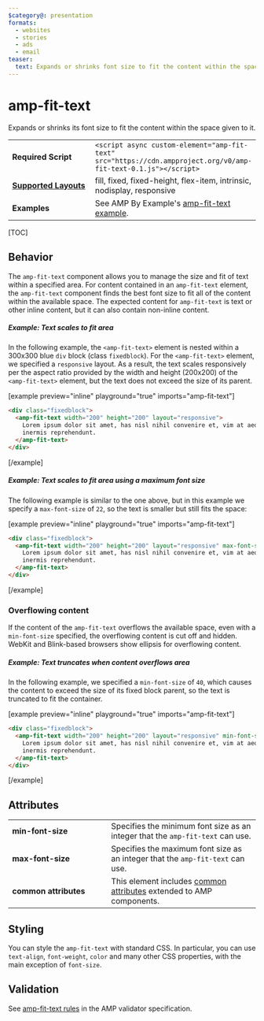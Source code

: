 ```yaml
---
$category@: presentation
formats:
  - websites
  - stories
  - ads
  - email
teaser:
  text: Expands or shrinks font size to fit the content within the space given.
---
```


<!---
Copyright 2015 The AMP HTML Authors. All Rights Reserved.

Licensed under the Apache License, Version 2.0 (the "License");
you may not use this file except in compliance with the License.
You may obtain a copy of the License at

      http://www.apache.org/licenses/LICENSE-2.0

Unless required by applicable law or agreed to in writing, software
distributed under the License is distributed on an "AS-IS" BASIS,
WITHOUT WARRANTIES OR CONDITIONS OF ANY KIND, either express or implied.
See the License for the specific language governing permissions and
limitations under the License.
-->

# amp-fit-text

Expands or shrinks its font size to fit the content within the space given to
it.

<table>
  <tr>
    <td width="40%"><strong>Required Script</strong></td>
    <td><code>&lt;script async custom-element="amp-fit-text" src="https://cdn.ampproject.org/v0/amp-fit-text-0.1.js">&lt;/script></code></td>
  </tr>
  <tr>
    <td class="col-fourty"><strong><a href="https://amp.dev/documentation/guides-and-tutorials/develop/style_and_layout/control_layout">Supported Layouts</a></strong></td>
    <td>fill, fixed, fixed-height, flex-item, intrinsic, nodisplay, responsive</td>
  </tr>
  <tr>
    <td width="40%"><strong>Examples</strong></td>
    <td>See AMP By Example's <a href="https://amp.dev/documentation/examples/components/amp-fit-text/">amp-fit-text example</a>.</td>
  </tr>
</table>

[TOC]

## Behavior

The `amp-fit-text` component allows you to manage the size and fit of text
within a specified area. For content contained in an `amp-fit-text` element, the
`amp-fit-text` component finds the best font size to fit all of the content
within the available space. The expected content for `amp-fit-text` is text or
other inline content, but it can also contain non-inline content.

##### Example: Text scales to fit area

In the following example, the `<amp-fit-text>` element is nested within a
300x300 blue `div` block (class `fixedblock`). For the `<amp-fit-text>` element,
we specified a `responsive` layout. As a result, the text scales responsively
per the aspect ratio provided by the width and height (200x200) of the
`<amp-fit-text>` element, but the text does not exceed the size of its parent.

[example preview="inline" playground="true" imports="amp-fit-text"]

```html
<div class="fixedblock">
  <amp-fit-text width="200" height="200" layout="responsive">
    Lorem ipsum dolor sit amet, has nisl nihil convenire et, vim at aeque
    inermis reprehendunt.
  </amp-fit-text>
</div>
```

[/example]

##### Example: Text scales to fit area using a maximum font size

The following example is similar to the one above, but in this example we
specify a `max-font-size` of `22`, so the text is smaller but still fits the
space:

[example preview="inline" playground="true" imports="amp-fit-text"]

```html
<div class="fixedblock">
  <amp-fit-text width="200" height="200" layout="responsive" max-font-size="22">
    Lorem ipsum dolor sit amet, has nisl nihil convenire et, vim at aeque
    inermis reprehendunt.
  </amp-fit-text>
</div>
```

[/example]

### Overflowing content

If the content of the `amp-fit-text` overflows the available space, even with a
`min-font-size` specified, the overflowing content is cut off and hidden. WebKit
and Blink-based browsers show ellipsis for overflowing content.

##### Example: Text truncates when content overflows area

In the following example, we specified a `min-font-size` of `40`, which causes
the content to exceed the size of its fixed block parent, so the text is
truncated to fit the container.

[example preview="inline" playground="true" imports="amp-fit-text"]

```html
<div class="fixedblock">
  <amp-fit-text width="200" height="200" layout="responsive" min-font-size="40">
    Lorem ipsum dolor sit amet, has nisl nihil convenire et, vim at aeque
    inermis reprehendunt.
  </amp-fit-text>
</div>
```

[/example]

## Attributes

<table>
  <tr>
    <td width="40%"><strong>min-font-size</strong></td>
    <td>Specifies the minimum font size as an integer that the <code>amp-fit-text</code> can use.</td>
  </tr>
  <tr>
    <td width="40%"><strong>max-font-size</strong></td>
    <td>Specifies the maximum font size as an integer that the <code>amp-fit-text</code> can use.</td>
  </tr>
  <tr>
    <td width="40%"><strong>common attributes</strong></td>
    <td>This element includes <a href="https://amp.dev/documentation/guides-and-tutorials/learn/common_attributes">common attributes</a> extended to AMP components.</td>
  </tr>
</table>

## Styling

You can style the `amp-fit-text` with standard CSS. In particular, you can use
`text-align`, `font-weight`, `color` and many other CSS properties, with the
main exception of `font-size`.

## Validation

See
[amp-fit-text rules](https://github.com/ampproject/amphtml/blob/master/extensions/amp-fit-text/validator-amp-fit-text.protoascii)
in the AMP validator specification.

